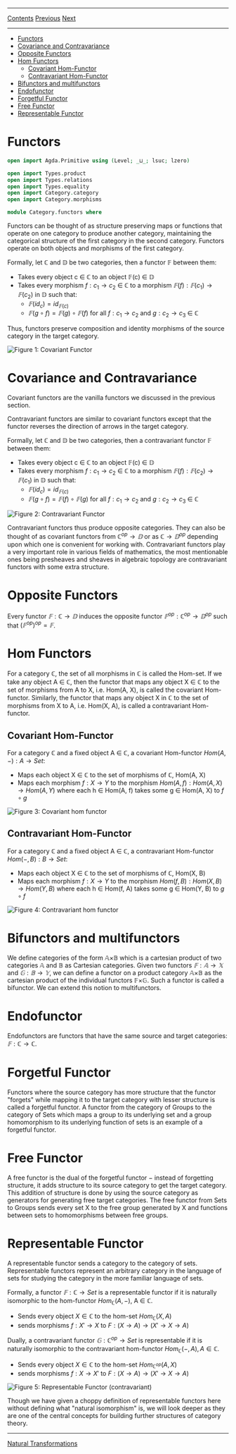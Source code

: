 ****
[Contents](contents.html)
[Previous](Algebra.category.html)
[Next](Category.natural_transformation.html)

<!-- START doctoc generated TOC please keep comment here to allow auto update -->
<!-- DON'T EDIT THIS SECTION, INSTEAD RE-RUN doctoc TO UPDATE -->
****

- [Functors](#functors)
- [Covariance and Contravariance](#covariance-and-contravariance)
- [Opposite Functors](#opposite-functors)
- [Hom Functors](#hom-functors)
  - [Covariant Hom-Functor](#covariant-hom-functor)
  - [Contravariant Hom-Functor](#contravariant-hom-functor)
- [Bifunctors and multifunctors](#bifunctors-and-multifunctors)
- [Endofunctor](#endofunctor)
- [Forgetful Functor](#forgetful-functor)
- [Free Functor](#free-functor)
- [Representable Functor](#representable-functor)

<!-- END doctoc generated TOC please keep comment here to allow auto update -->

# Functors

```agda
open import Agda.Primitive using (Level; _⊔_; lsuc; lzero)

open import Types.product
open import Types.relations
open import Types.equality
open import Category.category
open import Category.morphisms

module Category.functors where
```

Functors can be thought of as structure preserving maps or functions that operate on one category to produce another category, maintaining the categorical structure of the first category in the second category. Functors operate on both objects and morphisms of the first category.

Formally, let ℂ and 𝔻 be two categories, then a functor 𝔽 between them:

- Takes every object c ∈ ℂ to an object 𝔽(c) ∈ 𝔻
- Takes every morphism $f : c_1 → c_2$ ∈ ℂ to a morphism $𝔽(f) : 𝔽(c_1) → 𝔽(c_2)$ in 𝔻 such that:
  - $𝔽(id_c) = id_{𝔽(c)}$
  - $𝔽(g ∘ f) = 𝔽(g) ∘ 𝔽(f)$ for all $f : c_1 → c_2$ and $g : c_2 → c_3$ ∈ ℂ

Thus, functors preserve composition and identity morphisms of the source category in the target category.

![Figure 1: Covariant Functor](/artwork/covariant_functor.png)

# Covariance and Contravariance

Covariant functors are the vanilla functors we discussed in the previous section.

Contravariant functors are similar to covariant functors except that the functor reverses the direction of arrows in the target category.

Formally, let ℂ and 𝔻 be two categories, then a contravariant functor 𝔽 between them:

- Takes every object c ∈ ℂ to an object 𝔽(c) ∈ 𝔻
- Takes every morphism $f : c_1 → c_2$ ∈ ℂ to a morphism $𝔽(f) : 𝔽(c_2) → 𝔽(c_1)$ in 𝔻 such that:
  - $𝔽(id_c) = id_{𝔽(c)}$
  - $𝔽(g ∘ f) = 𝔽(f) ∘ 𝔽(g)$ for all $f : c_1 → c_2$ and $g : c_2 → c_3$ ∈ ℂ

![Figure 2: Contravariant Functor](/artwork/contravariant_functor.png)

Contravariant functors thus produce opposite categories. They can also be thought of as covariant functors from $ℂ^{op} → 𝔻$ or as $ℂ → 𝔻^{op}$ depending upon which one is convenient for working with. Contravariant functors play a very important role in various fields of mathematics, the most mentionable ones being presheaves and sheaves in algebraic topology are contravariant functors with some extra structure.

# Opposite Functors

Every functor $𝔽 : ℂ → 𝔻$ induces the opposite functor $𝔽^{op} : ℂ^{op} → 𝔻^{op}$ such that $(𝔽^{op})^{op} = 𝔽$.

# Hom Functors

For a category ℂ, the set of all morphisms in ℂ is called the Hom-set. If we take any object A ∈ ℂ, then the functor that maps any object X ∈ ℂ to the set of morphisms from A to X, i.e. Hom(A, X), is called the covariant Hom-functor. Similarly, the functor that maps any object X in ℂ to the set of morphisms from X to A, i.e. Hom(X, A), is called a contravariant Hom-functor.

## Covariant Hom-Functor

For a category ℂ and a fixed object A ∈ ℂ, a covariant Hom-functor $Hom(A, −) : A → Set$:

- Maps each object X ∈ ℂ to the set of morphisms of ℂ, Hom(A, X)
- Maps each morphism $f : X → Y$ to the morphism $Hom(A, f) : Hom(A, X) → Hom(A, Y)$ where each h ∈ Hom(A, f) takes some g ∈ Hom(A, X) to $f ∘ g$

![Figure 3: Covariant hom functor](/artwork/covariant_hom_functor.png)

## Contravariant Hom-Functor

For a category ℂ and a fixed object A ∈ ℂ, a contravariant Hom-functor $Hom(−, B) : B → Set$:

- Maps each object X ∈ ℂ to the set of morphisms of ℂ, Hom(X, B)
- Maps each morphism $f : X → Y$ to the morphism $Hom(f, B) : Hom(X, B) → Hom(Y, B)$ where each h ∈ Hom(f, A) takes some g ∈ Hom(Y, B) to $g ∘ f$

![Figure 4: Contravariant hom functor](/artwork/contravariant_hom_functor.png)

# Bifunctors and multifunctors

We define categories of the form 𝔸×𝔹 which is a cartesian product of two categories 𝔸 and 𝔹 as Cartesian categories. Given two functors $𝔽 : 𝔸 → 𝕏$ and $𝔾 : 𝔹 → 𝕐$, we can define a functor on a product category 𝔸×𝔹 as the cartesian product of the individual functors 𝔽×𝔾. Such a functor is called a bifunctor. We can extend this notion to multifunctors.

# Endofunctor

Endofunctors are functors that have the same source and target categories: $𝔽 : ℂ → ℂ$.

# Forgetful Functor

Functors where the source category has more structure that the functor "forgets" while mapping it to the target category with lesser structure is called a forgetful functor. A functor from the category of Groups to the category of Sets which maps a group to its underlying set and a group homomorphism to its underlying function of sets is an example of a forgetful functor.

# Free Functor

A free functor is the dual of the forgetful functor − instead of forgetting structure, it adds structure to its source category to get the target category. This addition of structure is done by using the source category as generators for generating free target categories. The free functor from Sets to Groups sends every set X to the free group generated by X and functions between sets to homomorphisms between free groups.

# Representable Functor

A representable functor sends a category to the category of sets. Representable functors represent an arbitrary category in the language of sets for studying the category in the more familiar language of sets.

Formally, a functor $𝔽 : ℂ → Set$ is a representable functor if it is naturally isomorphic to the hom-functor $Hom_{ℂ}(A, −)$, A ∈ ℂ.

- Sends every object $X ∈ ℂ$ to the hom-set $Hom_{ℂ}(X, A)$
- sends morphisms $f : X' → X$ to $F : (X → A) → (X' → X → A)$

Dually, a contravariant functor $𝔾 : ℂ^{op} → Set$ is representable if it is naturally isomorphic to the contravariant hom-functor $Hom_{ℂ}(−, A), A ∈ ℂ$.

- Sends every object $X ∈ ℂ$ to the hom-set $Hom_{ℂ^{op}}(A, X)$
- sends morphisms $f : X → X'$ to $F : (X → A) → (X' → X → A)$

![Figure 5: Representable Functor (contravariant)](/artwork/representable_presheaf.png)

Though we have given a choppy definition of representable functors here without defining what "natural isomorphism" is, we will look deeper as they are one of the central concepts for building further structures of category theory.

---

[Natural Transformations](./Category.naturalTransformation.html)
